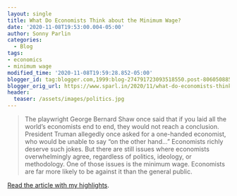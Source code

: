 ```yaml
---
layout: single
title: What Do Economists Think about the Minimum Wage?
date: '2020-11-08T19:53:00.004-05:00'
author: Sonny Parlin
categories:
  - Blog
tags:
- economics
- minimum wage
modified_time: '2020-11-08T19:59:28.852-05:00'
blogger_id: tag:blogger.com,1999:blog-274791723093518550.post-8060508858048681252
blogger_orig_url: https://www.sparl.in/2020/11/what-do-economists-think-about-minimum.html
header:
  teaser: /assets/images/politics.jpg
---
```


> The playwright George Bernard Shaw once said that if you laid all the world’s economists end to end, they would not reach a conclusion. President Truman allegedly once asked for a one-handed economist, who would be unable to say “on the other hand…” Economists richly deserve such jokes. But there are still issues where economists overwhelmingly agree, regardless of politics, ideology, or methodology. One of those issues is the minimum wage. Economists are far more likely to be against it than the general public.


[Read the article with my highlights](https://share.getliner.com/hxy7l).
